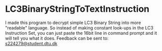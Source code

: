 # LC3BinaryStringToTextInstruction
I made this program to decrypt simple LC3 Binary String into more "readable" language. So instead of making constant look-ups in the LC3 Instruction Set, you can just paste the 16bit line in command prompt and it will tell you what it does. Feedback can be sent to: s224279@student.dtu.dk
